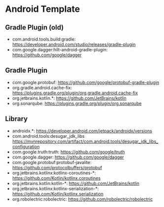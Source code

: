 Android Template
================

Gradle Plugin (old)
-------------------

- com.android.tools.build:gradle: https://developer.android.com/studio/releases/gradle-plugin
- com.google.dagger:hilt-android-gradle-plugin: https://github.com/google/dagger

Gradle Plugin
-------------

- com.google.protobuf: https://github.com/google/protobuf-gradle-plugin
- org.gradle.android.cache-fix: https://plugins.gradle.org/plugin/org.gradle.android.cache-fix
- org.jetbrains.kotlin.*: https://github.com/JetBrains/kotlin
- org.sonarqube: https://plugins.gradle.org/plugin/org.sonarqube

Library
-------

- androidx.*: https://developer.android.com/jetpack/androidx/versions
- com.android.tools:desugar_jdk_libs https://mvnrepository.com/artifact/com.android.tools/desugar_jdk_libs_configuration
- com.google.truth:truth: https://github.com/google/truth
- com.google.dagger: https://github.com/google/dagger
- com.google.protobuf:protobuf-javalite: https://github.com/protocolbuffers/protobuf
- org.jetbrains.kotlinx:kotlinx-coroutines-*: https://github.com/Kotlin/kotlinx.coroutines
- org.jetbrains.kotlin:kotlin-*: https://github.com/JetBrains/kotlin
- org.jetbrains.kotlinx:kotlinx-serialization-*: https://github.com/Kotlin/kotlinx.serialization
- org.robolectric:robolectric: https://github.com/robolectric/robolectric
